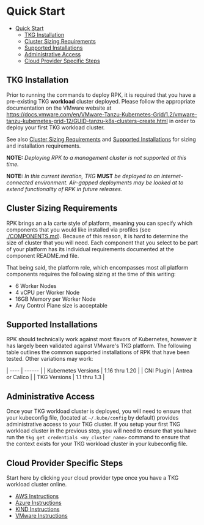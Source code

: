 # Quick Start

- [Quick Start](#quick-start)
  - [TKG Installation](#tkg-installation)
  - [Cluster Sizing Requirements](#cluster-sizing-requirements)
  - [Supported Installations](#supported-installations)
  - [Administrative Access](#administrative-access)
  - [Cloud Provider Specific Steps](#cloud-provider-specific-steps)

## TKG Installation

Prior to running the commands to deploy RPK, it is required that you have a pre-existing
TKG **workload** cluster deployed.  Please follow the appropriate documentation on the VMware website at
https://docs.vmware.com/en/VMware-Tanzu-Kubernetes-Grid/1.2/vmware-tanzu-kubernetes-grid-12/GUID-tanzu-k8s-clusters-create.html in order to deploy your first TKG workload cluster.

See also [Cluster Sizing Requirements](#cluster-sizing-requirements) and [Supported Installations](#supported-installations) for sizing and installation requirements.

**NOTE:** *Deploying RPK to a management cluster is not supported at this time.*

**NOTE:** *In this current iteration, TKG* **MUST** *be deployed to an internet-connected environment. Air-gapped
deployments may be looked at to extend functionality of RPK in future releases.*

## Cluster Sizing Requirements

RPK brings an a la carte style of platform, meaning you can specify which components that you would like installed via
profiles (see [./COMPONENTS.md](COMPONENTS.md)).  Because of this reason, it is hard to determine the size of cluster that
you will need.  Each component that you select to be part of your platform has its individual requirements documented
at the component README.md file.

That being said, the platform role, which encompasses most all platform components requires the following sizing at
the time of this writing:

- 6 Worker Nodes
- 4 vCPU per Worker Node
- 16GB Memory per Worker Node
- Any Control Plane size is acceptable

## Supported Installations

RPK should technically work against most flavors of Kubernetes, however it has largely been validated against VMware's TKG
platform.  The following table outlines the common supported installations of RPK that have been tested.  Other variations
may work:

| ---- | ------ |
| Kubernetes Versions | 1.16 thru 1.20 |
| CNI Plugin | Antrea or Calico |
| TKG Versions | 1.1 thru 1.3 |

## Administrative Access

Once your TKG workload cluster is deployed, you will need to ensure that your kubeconfig file, (located at
`~/.kube/config` by default) provides administrative access to your TKG cluster.  If you setup your
first TKG workload cluster in the previous step, you will need to ensure that you have run the
`tkg get credentials <my_cluster_name>` command to ensure that the context exists for your TKG
workload cluster in your kubeconfig file.


## Cloud Provider Specific Steps

Start here by clicking your cloud provider type once you have a TKG workload cluster online.

- [AWS Instructions](providers/aws.md)
- [Azure Instructions](providers/azure.md)
- [KIND Instructions](providers/kind.md)
- [VMware Instructions](providers/vmware.md)
